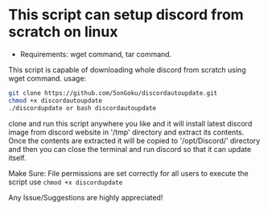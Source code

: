 # This script can setup discord from scratch on linux

- Requirements: wget command, tar command.

This script is capable of downloading whole discord from scratch using wget command.
usage:
```bash
git clone https://github.com/5onGoku/discordautoupdate.git
chmod +x discordautoupdate
./discordupdate or bash discordautoupdate
```
clone and run this script anywhere you like and it will install latest discord image from discord website in '/tmp' directory and extract its contents. Once the contents are extracted it will be copied to '/opt/Discord/' directory and then you can close the terminal and run discord so that it can update itself.

Make Sure: File permissions are set correctly for all users to execute the script use `chmod +x discordupdate`

Any Issue/Suggestions are highly appreciated!
